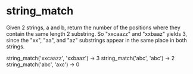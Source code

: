 # string_match

Given 2 strings, a and b, return the number of the positions where they contain the same length 2 substring. So "xxcaazz" and "xxbaaz" yields 3, since the "xx", "aa", and "az" substrings appear in the same place in both strings.


string_match('xxcaazz', 'xxbaaz') → 3
string_match('abc', 'abc') → 2
string_match('abc', 'axc') → 0